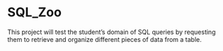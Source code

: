 # SQL_Zoo
This project will test the student’s domain of SQL queries by requesting them to retrieve and organize different pieces of data from a table.
